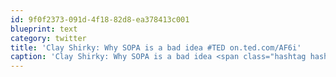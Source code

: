 ```yaml
---
id: 9f0f2373-091d-4f18-82d8-ea378413c001
blueprint: text
category: twitter
title: 'Clay Shirky: Why SOPA is a bad idea #TED on.ted.com/AF6i'
caption: 'Clay Shirky: Why SOPA is a bad idea <span class="hashtag hashtag_local">#<a href="http://tweettemp.darylchymko.ca/?tag=ted">TED</a> <a href="http://on.ted.com/AF6i" title="http://on.ted.com/AF6i" class="link link_untco">on.ted.com/AF6i</a>'
---
```

